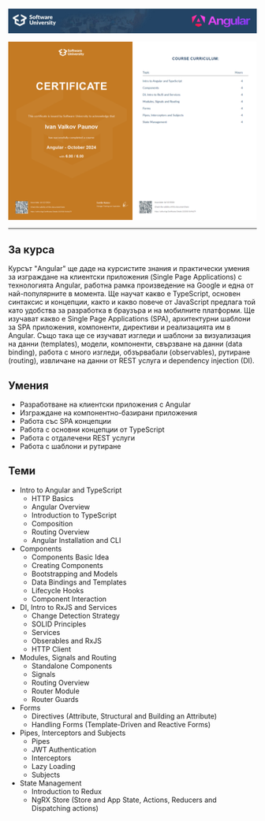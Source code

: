 ![Angular](https://github.com/ivan9paunov/SoftUni-Software-Engineering/blob/main/Angular/Angular%20-%20header.jpg)

![Image Not Found](https://github.com/ivan9paunov/SoftUni-Software-Engineering/blob/main/Angular/Angular%20-%20October%202024%20-%20Certificate.jpeg)

---

## За курса

Курсът "Angular" ще даде на курсистите знания и практически умения за изграждане на клиентски приложения (Single Page Applications) с технологията Angular, работна рамка произведение на Google и една от най-популярните в момента. Ще научат какво е TypeScript, основен синтаксис и концепции, както и какво повече от JavaScript предлага той като удобства за разработка в браузъра и на мобилните платформи. Ще изучават какво е Single Page Applications (SPA), архитектурни шаблони за SPA приложения, компоненти, директиви и реализацията им в Angular. Също така ще се изучават изгледи и шаблони за визуализация на данни (templates), модели, компоненти, свързване на данни (data binding), работа с много изгледи, обзървабали (observables), рутиране (routing), извличане на данни от REST услуга и dependency injection (DI).

## Умения

- Разработване на клиентски приложения с Angular
- Изграждане на компонентно-базирани приложения
- Работа със SPA концепции
- Работа с основни концепции от TypeScript
- Работа с отдалечени REST услуги
- Работа с шаблони и рутиране

## Теми

* Intro to Angular and TypeScript
    * HTTP Basics
    * Angular Overview
    * Introduction to TypeScript
    * Composition
    * Routing Overview
    * Angular Installation and CLI
* Components
    * Components Basic Idea 
    * Creating Components
    * Bootstrapping and Models
    * Data Bindings and Templates
    * Lifecycle Hooks
    * Component Interaction
* DI, Intro to RxJS and Services
    * Change Detection Strategy
    * SOLID Principles
    * Services
    * Obserables and RxJS
    * HTTP Client
* Modules, Signals and Routing
    * Standalone Components
    * Signals
    * Routing Overview
    * Router Module
    * Router Guards
* Forms
    * Directives (Attribute, Structural and Building an Attribute)
    * Handling Forms (Template-Driven and Reactive Forms)
* Pipes, Interceptors and Subjects 
    * Pipes
    * JWT Authentication
    * Interceptors
    * Lazy Loading
    * Subjects
* State Management
    * Introduction to Redux
    * NgRX Store (Store and App State, Actions, Reducers and Dispatching actions)